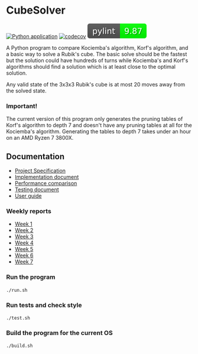 # CubeSolver  

[![Python application](https://github.com/Valokoodari/CubeSolver/actions/workflows/python-app.yml/badge.svg)](https://github.com/Valokoodari/CubeSolver/actions/workflows/python-app.yml)
[![codecov](https://codecov.io/gh/Valokoodari/CubeSolver/branch/main/graph/badge.svg?token=YK2TYFN4JL)](https://codecov.io/gh/Valokoodari/CubeSolver)
![pylint](.github/badges/pylint.svg)

A Python program to compare Kociemba's algorithm, Korf's algorithm, and a basic 
way to solve a Rubik's cube. The basic solve should be the fastest but the 
solution could have hundreds of turns while Kociemba's and Korf's algorithms 
should find a solution which is at least close to the optimal solution.  

Any valid state of the 3x3x3 Rubik's cube is at most 20 moves away from the 
solved state.

### Important!
The current version of this program only generates the pruning tables of Korf's 
algorithm to depth 7 and doesn't have any pruning tables at all for the 
Kociemba's algorithm. Generating the tables to depth 7 takes under an hour on 
an AMD Ryzen 7 3800X.

## Documentation  
- [Project Specification](docs/specification.md)  
- [Implementation document](docs/implementation.md)  
- [Performance comparison](docs/comparison.md)  
- [Testing document](docs/testing.md)  
- [User guide](docs/guide.md)  

### Weekly reports  
- [Week 1](docs/week_1.md)  
- [Week 2](docs/week_2.md)  
- [Week 3](docs/week_3.md)  
- [Week 4](docs/week_4.md)  
- [Week 5](docs/week_5.md)  
- [Week 6](docs/week_6.md)  
- [Week 7](docs/week_7.md)  

### Run the program
```
./run.sh
```

### Run tests and check style
```
./test.sh
```  

### Build the program for the current OS
```
./build.sh
```
